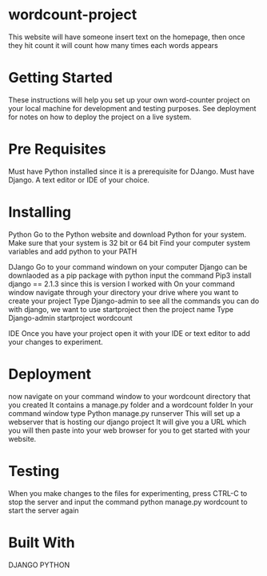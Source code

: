 # wordcount-project
This website will have someone insert text on the homepage, then once they hit count it will count how many times each words appears
# Getting Started
These instructions will help you set up your own word-counter project on your local machine for development and testing purposes. See deployment for notes on how to deploy the project on a live system.
# Pre Requisites
Must have Python installed since it is a prerequisite for DJango.
Must have Django.
A text editor or IDE of your choice.
# Installing 
Python
Go to the Python website and download Python for your system. 
Make sure that your system is 32 bit or 64 bit
Find your computer system variables and add python to your PATH

DJango
Go to your command windown on your computer
Django can be downlaoded as a pip package with python
input the command Pip3 install django == 2.1.3 since this is version I worked with
On your command window navigate through your directory your drive where you want to create your project
Type Django-admin to see all the commands you can do with django, we want to use startproject then the project name
Type Django-admin startproject wordcount

IDE
Once you have your project open it with your IDE or text editor to add your changes to experiment.


# Deployment
now navigate on your command window to your wordcount directory that you created 
It contains a manage.py folder and a wordcount folder
In your command window type Python manage.py runserver
This will set up a webserver that is hosting our django project
It will give you a URL which you will then paste into your web browser for you to get started with your website.

# Testing
When you make changes to the files for experimenting, press CTRL-C to stop the server and input the command python manage.py wordcount to start the server again
# Built With 
DJANGO
PYTHON
